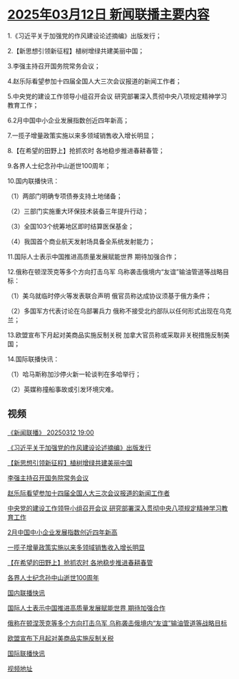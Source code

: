 # [2025年03月12日 新闻联播主要内容](https://tv.cctv.com/lm/xwlb/day/20250312.shtml)

1.《习近平关于加强党的作风建设论述摘编》出版发行；

2.【新思想引领新征程】植树增绿共建美丽中国；

3.李强主持召开国务院常务会议；

4.赵乐际看望参加十四届全国人大三次会议报道的新闻工作者；

5.中央党的建设工作领导小组召开会议 研究部署深入贯彻中央八项规定精神学习教育工作；

6.2月中国中小企业发展指数创近四年新高；

7.一揽子增量政策实施以来多领域销售收入增长明显；

8.【在希望的田野上】抢抓农时 各地稳步推进春耕春管；

9.各界人士纪念孙中山逝世100周年；

10.国内联播快讯：

（1）两部门明确专项债券支持土地储备；

（2）三部门实施重大环保技术装备三年提升行动；

（3）全国103个统筹地区即时结算医保基金；

（4）我国首个商业航天发射场具备全系统发射能力；

11.国际人士表示中国推进高质量发展赋能世界 期待加强合作；

12.俄称在顿涅茨克等多个方向打击乌军 乌称袭击俄境内“友谊”输油管道等战略目标：

（1）美乌就临时停火等发表联合声明 俄官员称达成协议须基于俄方条件；

（2）多国军方代表讨论在乌部署兵力 俄称不接受北约部队以任何形式出现在乌克兰；

13.欧盟宣布下月起对美商品实施反制关税 加拿大官员称或采取非关税措施反制美国；

14.国际联播快讯：

（1）哈马斯称加沙停火新一轮谈判在多哈举行；

（2）英媒称撞船事故或引发环境灾难。

## 视频

[《新闻联播》 20250312 19:00](https://tv.cctv.com/2025/03/12/VIDEVaxgUeu83Jzlc8YdE3xE250312.shtml)

[《习近平关于加强党的作风建设论述摘编》出版发行](https://tv.cctv.com/2025/03/12/VIDENzujdMzm5uaBvKzchviZ250312.shtml)

[【新思想引领新征程】植树增绿共建美丽中国](https://tv.cctv.com/2025/03/12/VIDEppzjYPyHyEJh343DKdCa250312.shtml)

[李强主持召开国务院常务会议](https://tv.cctv.com/2025/03/12/VIDEOaC2xSdBEQMmqSqVsdnI250312.shtml)

[赵乐际看望参加十四届全国人大三次会议报道的新闻工作者](https://tv.cctv.com/2025/03/12/VIDEmiYXU70Rf5a0iVFYlAzW250312.shtml)

[中央党的建设工作领导小组召开会议 研究部署深入贯彻中央八项规定精神学习教育工作](https://tv.cctv.com/2025/03/12/VIDEPl31zNBENAupD2eGpSsE250312.shtml)

[2月中国中小企业发展指数创近四年新高](https://tv.cctv.com/2025/03/12/VIDEAziDl7bv9b9xMAn2rSXr250312.shtml)

[一揽子增量政策实施以来多领域销售收入增长明显](https://tv.cctv.com/2025/03/12/VIDEediFX1gUfLPXxTqR9o6o250312.shtml)

[【在希望的田野上】抢抓农时 各地稳步推进春耕春管](https://tv.cctv.com/2025/03/12/VIDEgsa2dBiLGvNsYLiE61fa250312.shtml)

[各界人士纪念孙中山逝世100周年](https://tv.cctv.com/2025/03/12/VIDEgPrafO7bTYWiS3kYuvkh250312.shtml)

[国内联播快讯](https://tv.cctv.com/2025/03/12/VIDEnyWMAbn9O4o7aTnNJiy2250312.shtml)

[国际人士表示中国推进高质量发展赋能世界 期待加强合作](https://tv.cctv.com/2025/03/12/VIDEH0mQ9WlKp8ymz0Yt2kwX250312.shtml)

[俄称在顿涅茨克等多个方向打击乌军 乌称袭击俄境内“友谊”输油管道等战略目标](https://tv.cctv.com/2025/03/12/VIDEFT9T4w40o2Q09buWQZYp250312.shtml)

[欧盟宣布下月起对美商品实施反制关税](https://tv.cctv.com/2025/03/12/VIDEf5qObfpAeJnmwRMF6AT4250312.shtml)

[国际联播快讯](https://tv.cctv.com/2025/03/12/VIDEzYl636ccWcQwjKIQWoSj250312.shtml)

[视频地址](https://tv.cctv.com/lm/xwlb/day/20250312.shtml) 

